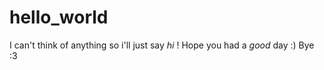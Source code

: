 # hello_world
I can't think of anything so i'll just say *hi* ! 
Hope you had a _good_ day :)
Bye :3

